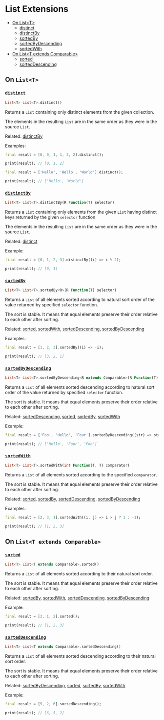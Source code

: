 # List Extensions

- [On List\<T\>](#on-listt)
  - [distinct](#distinct)
  - [distinctBy](#distinctBy)
  - [sortedBy](#sortedBy)
  - [sortedByDescending](#sortedByDescending)
  - [sortedWith](#sortedWith)
- [On List\<T extends Comparable\>](#on-listt-extends-comparable)
  - [sorted](#sorted)
  - [sortedDescending](#sortedDescending)

## On `List<T>`

### [`distinct`](https://kotlinlang.org/api/latest/jvm/stdlib/kotlin.collections/distinct.html)

```Dart
List<T> List<T>.distinct()
```

Returns a `List` containing only distinct elements from the given collection.

The elements in the resulting `List` are in the same order as they were in the source `List`.

Related: [distinctBy](#distinctBy)

Examples:
```Dart
final result = [0, 0, 1, 1, 2, 2].distinct();

print(result); // [0, 1, 2]
```

```Dart
final result = ['Hello', 'Hello', 'World'].distinct();

print(result); // ['Hello', 'World']
```

### [`distinctBy`](https://kotlinlang.org/api/latest/jvm/stdlib/kotlin.collections/distinct-by.html)

```Dart
List<T> List<T>.distinctBy(R Function(T) selector)
```

Returns a `List` containing only elements from the given `List` having distinct keys returned by the given `selector` function.

The elements in the resulting `List` are in the same order as they were in the source `List`.

Related: [distinct](#distinct)

Example:
```Dart
final result = [0, 1, 2, 3].distinctBy((i) => i % 2);

print(result); // [0, 1]
```

### [`sortedBy`](https://kotlinlang.org/api/latest/jvm/stdlib/kotlin.collections/sorted-by.html)

```Dart
List<T> List<T>.sortedBy<R>(R Function(T) selector)
```

Returns a `List` of all elements sorted according to natural sort order of the value returned by specified `selector` function.

The sort is stable. It means that equal elements preserve their order relative to each other after sorting.

Related: [sorted](#sorted), [sortedWith](#sortedWith), [sortedDescending](#sortedDescending), [sortedByDescending](#sortedByDescending)

Examples:
```Dart
final result = [1, 2, 3].sortedBy((i) => -i);

print(result); // [3, 2, 1]
```

### [`sortedByDescending`](https://kotlinlang.org/api/latest/jvm/stdlib/kotlin.collections/sorted-by-descending.html)

```Dart
List<T> List<T>.sortedByDescending<R extends Comparable>(R Function(T) selector)
```

Returns a `List` of all elements sorted descending according to natural sort order of the value returned by specified `selector` function.

The sort is stable. It means that equal elements preserve their order relative to each other after sorting.

Related: [sortedDescending](#sortedDescending), [sorted](#sorted), [sortedBy](#sortedBy), [sortedWith](#sortedWith)

Example:
```Dart
final result = ['Foo', 'Hello', 'Four'].sortedByDescending((str) => str.length);

print(result); // ['Hello', 'Four', 'Foo']
```

### [`sortedWith`](https://kotlinlang.org/api/latest/jvm/stdlib/kotlin.collections/sorted-by.html)

```Dart
List<T> List<T>.sortedWith(int Function(T, T) comparator)
```

Returns a `List` of all elements sorted according to the specified `comparator`.

The sort is stable. It means that equal elements preserve their order relative to each other after sorting.

Related: [sorted](#sorted), [sortedBy](#sortedBy), [sortedDescending](#sortedDescending), [sortedByDescending](#sortedByDescending)

Examples:
```Dart
final result = [2, 3, 1].sortedWith((i, j) => i > j ? 1 : -1);

print(result); // [1, 2, 3]
```

## On `List<T extends Comparable>`

### [`sorted`](https://kotlinlang.org/api/latest/jvm/stdlib/kotlin.collections/sorted.html)

```Dart
List<T> List<T extends Comparable>.sorted()
```

Returns a `List` of all elements sorted according to their natural sort order.

The sort is stable. It means that equal elements preserve their order relative to each other after sorting.

Related: [sortedBy](#sortedBy), [sortedWith](#sortedWith), [sortedDescending](#sortedDescending), [sortedByDescending](#sortedByDescending)

Example:
```Dart
final result = [3, 1, 2].sorted();

print(result); // [1, 2, 3]
```

### [`sortedDescending`](https://kotlinlang.org/api/latest/jvm/stdlib/kotlin.collections/sorted-descending.html)

```Dart
List<T> List<T extends Comparable>.sortedDescending()
```

Returns a `List` of all elements sorted descending according to their natural sort order.

The sort is stable. It means that equal elements preserve their order relative to each other after sorting.

Related: [sortedByDescending](#sortedByDescending), [sorted](#sorted), [sortedBy](#sortedBy), [sortedWith](#sortedWith)

Example:
```Dart
final result = [5, 2, 6].sortedDescending();

print(result); // [6, 5, 2]
```